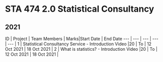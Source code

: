 # STA 474 2.0 Statistical Consultancy

## 2021 


ID | Project | Team Members | Marks|Start Date | End Date
--- | --- | --- | --- | --- |
 1 | Statistical Consultancy Service - Introduction Video  |20  |
To | 12 Oct 2021 | 18 Oct 2021 |
 2 | What is statistics? - Introduction Video  |20  |
To | 12 Oct 2021 | 18 Oct 2021 |